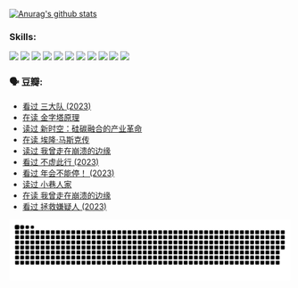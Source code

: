 
[![Anurag's github stats](https://github-readme-stats.vercel.app/api?username=w940853815)](https://github.com/anuraghazra/github-readme-stats)

### Skills:

<code><img height="32" src="https://cdn.jsdelivr.net/npm/simple-icons@v5/icons/python.svg"></code>
<code><img height="32" src="https://cdn.jsdelivr.net/npm/simple-icons@v5/icons/javascript.svg"></code>
<code><img height="32" src="https://cdn.jsdelivr.net/npm/simple-icons@v5/icons/django.svg"></code>
<code><img height="32" src="https://cdn.jsdelivr.net/npm/simple-icons@v5/icons/flask.svg"></code>
<code><img height="32" src="https://cdn.jsdelivr.net/npm/simple-icons@v5/icons/vuetify.svg"></code>
<code><img height="32" src="https://cdn.jsdelivr.net/npm/simple-icons@v5/icons/git.svg"></code>
<code><img height="32" src="https://cdn.jsdelivr.net/npm/simple-icons@v5/icons/docker.svg"></code>
<code><img height="32" src="https://cdn.jsdelivr.net/npm/simple-icons@v5/icons/postgresql.svg"></code>
<code><img height="32" src="https://cdn.jsdelivr.net/npm/simple-icons@v5/icons/elasticsearch.svg"></code>
<code><img height="32" src="https://cdn.jsdelivr.net/npm/simple-icons@v5/icons/macos.svg"></code>
<code><img height="32" src="https://cdn.jsdelivr.net/npm/simple-icons@v5/icons/linux.svg"></code>

### 🗣 豆瓣:

<!-- DOUBAN-ACTIVITIES:START -->
- [看过 三大队‎ (2023)](https://www.douban.com/people/136069238/status/4510323325/?_i=07308535)
- [在读 金字塔原理](https://www.douban.com/people/136069238/status/4507497587/?_i=07308536)
- [读过 新时空：硅碳融合的产业革命](https://www.douban.com/people/136069238/status/4506659177/?_i=07308536)
- [在读 埃隆·马斯克传](https://www.douban.com/people/136069238/status/4500417190/?_i=07308536)
- [读过 我曾走在崩溃的边缘](https://www.douban.com/people/136069238/status/4500416754/?_i=07308536)
- [看过 不虚此行‎ (2023)](https://www.douban.com/people/136069238/status/4499973052/?_i=07308536)
- [看过 年会不能停！‎ (2023)](https://www.douban.com/people/136069238/status/4498582002/?_i=07308536)
- [读过 小巷人家](https://www.douban.com/people/136069238/status/4489290935/?_i=07308536)
- [在读 我曾走在崩溃的边缘](https://www.douban.com/people/136069238/status/4489290559/?_i=07308536)
- [看过 拯救嫌疑人‎ (2023)](https://www.douban.com/people/136069238/status/4477421513/?_i=07308536)
<!-- DOUBAN-ACTIVITIES:END -->


![Snake animation](https://raw.githubusercontent.com/w940853815/w940853815/output/github-contribution-grid-snake.svg)

<!--
**w940853815/w940853815** is a ✨ _special_ ✨ repository because its `README.md` (this file) appears on your GitHub profile.

Here are some ideas to get you started:

- 🔭 I’m currently working on ...
- 🌱 I’m currently learning ...
- 👯 I’m looking to collaborate on ...
- 🤔 I’m looking for help with ...
- 💬 Ask me about ...
- 📫 How to reach me: ...
- 😄 Pronouns: ...
- ⚡ Fun fact: ...
-->
